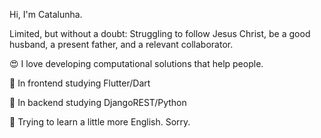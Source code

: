 Hi, I'm Catalunha.

Limited, but without a doubt: Struggling to follow Jesus Christ, be a good husband, a present father, and a relevant collaborator.

😍 I love developing computational solutions that help people.

🎯 In frontend studying Flutter/Dart

🐍 In backend studying DjangoREST/Python

🌱 Trying to learn a little more English. Sorry.

